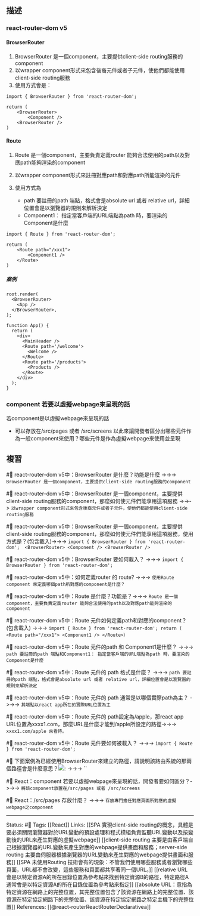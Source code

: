 ## 描述

### react-router-dom v5


#### BrowserRouter 
1. BrowserRouter 是一個component，主要提供client-side routing服務的component
2. 以wrapper component形式來包含後裔元件或者子元件，使他們都能使用client-side routing服務
3. 使用方式會是：
```
import { BrowserRouter } from 'react-router-dom'; 

return (
	<BrowserRouter> 
		<Component />
	<BrowserRouter />
)
```


#### Route 
1. Route 是一個component，主要負責定義router 能夠合法使用的path以及對應path能夠渲染的component
2. 以wrapper component形式來註冊對應path和對應path所能渲染的元件
	
3. 使用方式為
	- path 要註冊的path 端點，格式會是absolute url 或者 relative url，詳細位置會是以瀏覽器的規則來解析決定
	- Component1： 指定當客戶端的URL端點為path 時，要渲染的Component是什麼
```
import { Route } from 'react-router-dom'; 

return (
	<Route path="/xxx1">
		<Component1 />
	</Route>
)
```

##### 案例
```
root.render(
  <BrowserRouter>
    <App />
  </BrowserRouter>,
);
```

```
function App() {
  return (
    <div>
      <MainHeader />
      <Route path='/welcome'>
        <Welcome />
      </Route>
      <Route path='/products'>
        <Products />
      </Route>
    </div>
  );
}
```

### component 若要以虛擬webpage來呈現的話

若component是以虛擬webpage來呈現的話
- 可以存放在/src/pages 或者 /src/screens
以此來讓開發者區分出哪些元件作為一般component來使用？哪些元件是作為虛擬webpage來使用並呈現

## 複習

#🧠 react-router-dom v5中：BrowserRouter 是什麼？功能是什麼 ->->-> `BrowserRouter 是一個component，主要提供client-side routing服務的component`
<!--SR:!2023-08-06,176,250-->

#🧠 react-router-dom v5中：BrowserRouter 是一個component，主要提供client-side routing服務的component，那麼如何使元件們能享用這項服務 ->->-> `以wrapper component形式來包含後裔元件或者子元件，使他們都能使用client-side routing服務`
<!--SR:!2023-02-22,74,250-->

#🧠 react-router-dom v5中：BrowserRouter 是一個component，主要提供client-side routing服務的component，那麼如何使元件們能享用這項服務，使用方式是？(包含載入)->->-> `import { BrowserRouter } from 'react-router-dom';  <BrowserRouter> <Component /> <BrowserRouter />`
<!--SR:!2023-02-18,72,250-->


#🧠 react-router-dom v5中：BrowserRouter 要如何載入？ ->->-> `import { BrowserRouter } from 'react-router-dom'; `
<!--SR:!2023-02-22,74,250-->

#🧠 react-router-dom v5中：如何定義router 的 route?  ->->-> `使用Route component 來定義哪個path所對應的component是什麼？`
<!--SR:!2023-08-05,176,250-->

#🧠 react-router-dom v5中：Route 是什麼？功能是？->->-> `Route 是一個component，主要負責定義router 能夠合法使用的path以及對應path能夠渲染的component`
<!--SR:!2023-02-20,72,250-->

#🧠 react-router-dom v5中：Route 元件如何定義path和對應的component？(包含載入) ->->-> `import { Route } from 'react-router-dom'; return ( <Route path="/xxx1"> <Component1 /> </Route>）`
<!--SR:!2023-02-23,75,250-->

#🧠 react-router-dom v5中：Route 元件的path 和 Component1是什麼？ ->->-> ` path 要註冊的path 端點和Component1： 指定當客戶端的URL端點為path 時，要渲染的Component是什麼`
<!--SR:!2023-02-20,72,250-->


#🧠  react-router-dom v5中：Route 元件的 path 格式是什麼？ ->->-> `path 要註冊的path 端點，格式會是absolute url 或者 relative url，詳細位置會是以瀏覽器的規則來解析決定`
<!--SR:!2023-02-22,74,250-->

#🧠 react-router-dom v5中：Route 元件的 path 通常是以哪個實際path為主？ ->->-> `其端點以react app所在的實際URL位置為主`
<!--SR:!2023-02-21,73,250-->

#🧠 react-router-dom v5中：Route 元件的 path設定為/apple，那react app URL位置為xxxx1.com，那麼URL是什麼才能到/apple所設定的路徑->->-> `xxxx1.com/apple 來看待。`
<!--SR:!2023-02-21,73,250-->



#🧠 react-router-dom v5中：Route 元件要如何被載入？ ->->-> `import { Route } from 'react-router-dom'; `
<!--SR:!2023-02-21,73,250-->


#🧠 下面案例為已經使用BrowserRouter來建立的路徑，請說明該路由系統的那兩個路徑會是什麼意思？![](https://res.cloudinary.com/dqfxgtyoi/image/upload/v1667045564/blog/react/react-router/react-router-example_qbq28a.png): ->->-> ``
<!--SR:!2023-02-22,74,250-->


#🧠 React：component 若要以虛擬webpage來呈現的話，開發者要如何區分？->->-> `將該component放置在/src/pages 或者 /src/screens`
<!--SR:!2023-02-23,75,250-->

#🧠 React：\/src\/pages 存放什麼？  ->->-> `存放專門擔任對應頁面所對應的虛擬webpage之component`
<!--SR:!2023-02-15,69,250-->

---
Status: #🌱
Tags:
[[React]]
Links:
[[SPA 實現client-side routing的概念，具體是要必須關閉瀏覽器對於URL變動的預設處理和程式模組負責監聽URL變動以及按變動後的URL來產生對應的虛擬webpage]]
[[client-side routing 主要是由客戶端自己根據瀏覽器的URL變動來產生對應的webpage提供畫面和服務；server-side routing 主要由伺服器根據瀏覽器的URL變動來產生對應的webpage提供畫面和服務]]
[[SPA 未使用Routing 技術會有的現象：不管我們使用哪些服務或者瀏覽哪些頁面，URL都不會改變，這些服務和頁面都共享著同一個URL。]]
[[relative URL 會是以特定資源A的所在目錄位置為參考點來找到特定資源B的路徑，特定路徑A通常會是以特定資源A的所在目錄位置為參考點來指定]]
[[absolute URL：意指為特定資源在網路上的完整位置，其完整位置包含了該資源在網路上的完整位置、該資源在特定協定網路下的完整位置、該資源在特定協定網路之特定主機下的完整位置]]
References:
[[@react-routerReactRouterDeclarativea]]